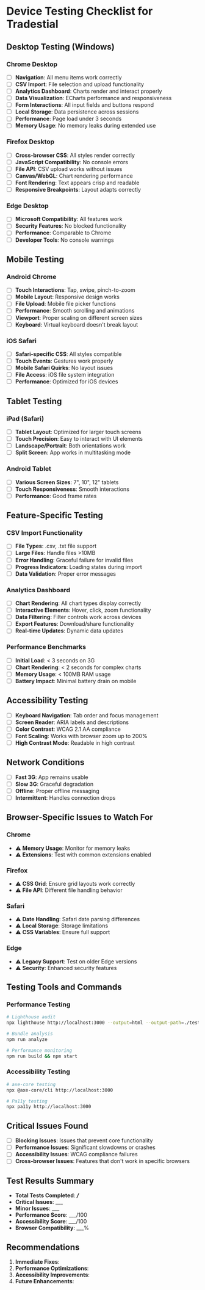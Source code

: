 # Device Testing Checklist for Tradestial

## Desktop Testing (Windows)

### Chrome Desktop
- [ ] **Navigation**: All menu items work correctly
- [ ] **CSV Import**: File selection and upload functionality
- [ ] **Analytics Dashboard**: Charts render and interact properly
- [ ] **Data Visualization**: ECharts performance and responsiveness
- [ ] **Form Interactions**: All input fields and buttons respond
- [ ] **Local Storage**: Data persistence across sessions
- [ ] **Performance**: Page load under 3 seconds
- [ ] **Memory Usage**: No memory leaks during extended use

### Firefox Desktop
- [ ] **Cross-browser CSS**: All styles render correctly
- [ ] **JavaScript Compatibility**: No console errors
- [ ] **File API**: CSV upload works without issues
- [ ] **Canvas/WebGL**: Chart rendering performance
- [ ] **Font Rendering**: Text appears crisp and readable
- [ ] **Responsive Breakpoints**: Layout adapts correctly

### Edge Desktop
- [ ] **Microsoft Compatibility**: All features work
- [ ] **Security Features**: No blocked functionality
- [ ] **Performance**: Comparable to Chrome
- [ ] **Developer Tools**: No console warnings

## Mobile Testing

### Android Chrome
- [ ] **Touch Interactions**: Tap, swipe, pinch-to-zoom
- [ ] **Mobile Layout**: Responsive design works
- [ ] **File Upload**: Mobile file picker functions
- [ ] **Performance**: Smooth scrolling and animations
- [ ] **Viewport**: Proper scaling on different screen sizes
- [ ] **Keyboard**: Virtual keyboard doesn't break layout

### iOS Safari
- [ ] **Safari-specific CSS**: All styles compatible
- [ ] **Touch Events**: Gestures work properly
- [ ] **Mobile Safari Quirks**: No layout issues
- [ ] **File Access**: iOS file system integration
- [ ] **Performance**: Optimized for iOS devices

## Tablet Testing

### iPad (Safari)
- [ ] **Tablet Layout**: Optimized for larger touch screens
- [ ] **Touch Precision**: Easy to interact with UI elements
- [ ] **Landscape/Portrait**: Both orientations work
- [ ] **Split Screen**: App works in multitasking mode

### Android Tablet
- [ ] **Various Screen Sizes**: 7", 10", 12" tablets
- [ ] **Touch Responsiveness**: Smooth interactions
- [ ] **Performance**: Good frame rates

## Feature-Specific Testing

### CSV Import Functionality
- [ ] **File Types**: .csv, .txt file support
- [ ] **Large Files**: Handle files >10MB
- [ ] **Error Handling**: Graceful failure for invalid files
- [ ] **Progress Indicators**: Loading states during import
- [ ] **Data Validation**: Proper error messages

### Analytics Dashboard
- [ ] **Chart Rendering**: All chart types display correctly
- [ ] **Interactive Elements**: Hover, click, zoom functionality
- [ ] **Data Filtering**: Filter controls work across devices
- [ ] **Export Features**: Download/share functionality
- [ ] **Real-time Updates**: Dynamic data updates

### Performance Benchmarks
- [ ] **Initial Load**: < 3 seconds on 3G
- [ ] **Chart Rendering**: < 2 seconds for complex charts
- [ ] **Memory Usage**: < 100MB RAM usage
- [ ] **Battery Impact**: Minimal battery drain on mobile

## Accessibility Testing
- [ ] **Keyboard Navigation**: Tab order and focus management
- [ ] **Screen Reader**: ARIA labels and descriptions
- [ ] **Color Contrast**: WCAG 2.1 AA compliance
- [ ] **Font Scaling**: Works with browser zoom up to 200%
- [ ] **High Contrast Mode**: Readable in high contrast

## Network Conditions
- [ ] **Fast 3G**: App remains usable
- [ ] **Slow 3G**: Graceful degradation
- [ ] **Offline**: Proper offline messaging
- [ ] **Intermittent**: Handles connection drops

## Browser-Specific Issues to Watch For

### Chrome
- ⚠️ **Memory Usage**: Monitor for memory leaks
- ⚠️ **Extensions**: Test with common extensions enabled

### Firefox
- ⚠️ **CSS Grid**: Ensure grid layouts work correctly
- ⚠️ **File API**: Different file handling behavior

### Safari
- ⚠️ **Date Handling**: Safari date parsing differences
- ⚠️ **Local Storage**: Storage limitations
- ⚠️ **CSS Variables**: Ensure full support

### Edge
- ⚠️ **Legacy Support**: Test on older Edge versions
- ⚠️ **Security**: Enhanced security features

## Testing Tools and Commands

### Performance Testing
```bash
# Lighthouse audit
npx lighthouse http://localhost:3000 --output=html --output-path=./tests/lighthouse-report.html

# Bundle analysis
npm run analyze

# Performance monitoring
npm run build && npm start
```

### Accessibility Testing
```bash
# axe-core testing
npx @axe-core/cli http://localhost:3000

# Pa11y testing
npx pa11y http://localhost:3000
```

## Critical Issues Found
- [ ] **Blocking Issues**: Issues that prevent core functionality
- [ ] **Performance Issues**: Significant slowdowns or crashes
- [ ] **Accessibility Issues**: WCAG compliance failures
- [ ] **Cross-browser Issues**: Features that don't work in specific browsers

## Test Results Summary
- **Total Tests Completed**: ___/___
- **Critical Issues**: ___
- **Minor Issues**: ___
- **Performance Score**: ___/100
- **Accessibility Score**: ___/100
- **Browser Compatibility**: ___%

## Recommendations
1. **Immediate Fixes**: 
2. **Performance Optimizations**: 
3. **Accessibility Improvements**: 
4. **Future Enhancements**: 
